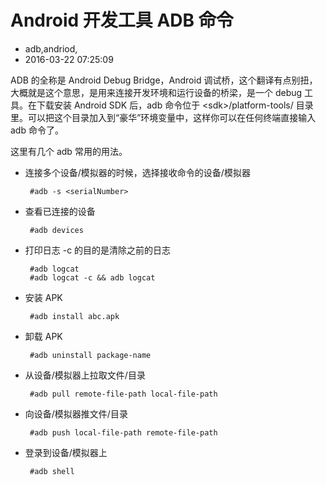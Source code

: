# Android 开发工具 ADB 命令
- adb,andriod,
- 2016-03-22 07:25:09

ADB 的全称是 Android Debug Bridge，Android 调试桥，这个翻译有点别扭，大概就是这个意思，是用来连接开发环境和运行设备的桥梁，是一个 debug 工具。在下载安装 Android SDK 后，adb 命令位于 \<sdk\>/platform-tools/ 目录里。可以把这个目录加入到“豪华”环境变量中，这样你可以在任何终端直接输入 adb 命令了。



这里有几个 adb 常用的用法。

 - 连接多个设备/模拟器的时候，选择接收命令的设备/模拟器

        #adb -s <serialNumber>

 - 查看已连接的设备 

        #adb devices

 - 打印日志 -c 的目的是清除之前的日志

        #adb logcat 
        #adb logcat -c && adb logcat

 - 安装 APK 

        #adb install abc.apk

 - 卸载 APK

        #adb uninstall package-name

 - 从设备/模拟器上拉取文件/目录

        #adb pull remote-file-path local-file-path

 - 向设备/模拟器推文件/目录

        #adb push local-file-path remote-file-path

 - 登录到设备/模拟器上

        #adb shell
